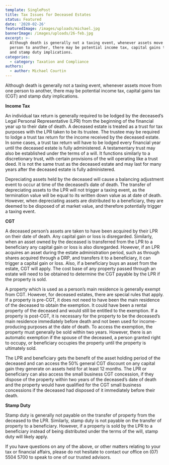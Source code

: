```yaml
---
template: SinglePost
title: Tax Issues for Deceased Estates
status: Featured
date: '2020-02-26'
featuredImage: /images/uploads/michael.jpg
bannerImage: /images/uploads/26-feb.jpg
excerpt: >-
  Although death is generally not a taxing event, whenever assets move from one
  person to another, there may be potential income tax, capital gains tax (CGT)
  and stamp duty implications.
categories:
  - category: Taxation and Compliance
authors:
  - author: Michael Courtin
---
```

Although death is generally not a taxing event, whenever assets move from one person to another, there may be potential income tax, capital gains tax (CGT) and stamp duty implications.

**Income Tax**

An individual tax return is generally required to be lodged by the deceased’s Legal Personal Representative (LPR) from the beginning of the financial year up to their date of death. A deceased estate is treated as a trust for tax purposes with the LPR taken to be its trustee. The trustee may be required to lodge a trust tax return for the income received by the deceased estate. In some cases, a trust tax return will have to be lodged every financial year until the deceased estate is fully administered. A testamentary trust may also be established under the terms of a will. It functions similarly to a discretionary trust, with certain provisions of the will operating like a trust deed. It is not the same trust as the deceased estate and may last for many years after the deceased estate is fully administered. 

Depreciating assets held by the deceased will cause a balancing adjustment event to occur at time of the deceased’s date of death. The transfer of depreciating assets to the LPR will not trigger a taxing event, as the termination value will be equal to its written down value as at date of death. However, when depreciating assets are distributed to a beneficiary, they are deemed to be disposed of at market value, and therefore potentially trigger a taxing event.

**CGT**

A deceased person’s assets are taken to have been acquired by their LPR on their date of death. Any capital gain or loss is disregarded. Similarly, when an asset owned by the deceased is transferred from the LPR to a beneficiary any capital gain or loss is also disregarded. However, if an LPR acquires an asset during the estate administration period, such as through shares acquired through a DRP, and transfers it to a beneficiary, it can trigger a capital gain or loss. Also, if a beneficiary buys an asset from the estate, CGT will apply. The cost base of any property passed through an estate will need to be obtained to determine the CGT payable by the LPR if the property is sold. 

A property which is used as a person’s main residence is generally exempt from CGT. However, for deceased estates, there are special rules that apply. If a property is pre-CGT, it does not need to have been the main residence of the deceased to obtain the exemption. It could have been a rental property of the deceased and would still be entitled to the exemption. If a property is post-CGT, it is necessary for the property to be the deceased’s main residence immediately before death and not been used for income-producing purposes at the date of death. To access the exemption, the property must generally be sold within two years. However, there is an automatic exemption if the spouse of the deceased, a person granted right to occupy, or beneficiary occupies the property until the property is ultimately sold.

The LPR and beneficiary gets the benefit of the asset holding period of the deceased and can access the 50% general CGT discount on any capital gain they generate on assets held for at least 12 months. The LPR or beneficiary can also access the small business CGT concession, if they dispose of the property within two years of the deceased’s date of death and the property would have qualified for the CGT small business concessions if the deceased had disposed of it immediately before their death.



**Stamp Duty**

Stamp duty is generally not payable on the transfer of property from the deceased to the LPR. Similarly, stamp duty is not payable on the transfer of property to a beneficiary. However, if a property is sold by the LPR to a beneficiary instead of being distributed under the terms of the will, stamp duty will likely apply.

If you have questions on any of the above, or other matters relating to your tax or financial affairs, please do not hesitate to contact our office on (07) 5504 5700 to speak to one of our trusted advisors.
